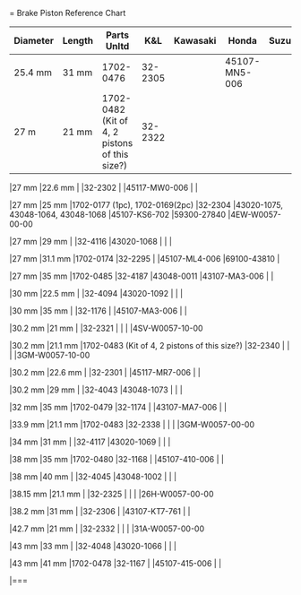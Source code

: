= Brake Piston Reference Chart

|Diameter |Length |Parts Unltd |K&L |Kawasaki |Honda |Suzuki |Yamaha |
|---|---|---|---|---|---|---|---|
|25.4 mm|31 mm|1702-0476|32-2305||45107-MN5-006|||
|27 m|21 mm|1702-0482 (Kit of 4, 2 pistons of this size?)|32-2322||||4SV-W0057-00-00|



|27 mm
|22.6 mm
|
|32-2302
|
|45117-MW0-006
|
|

|27 mm
|25 mm
|1702-0177 (1pc), 1702-0169(2pc)
|32-2304
|43020-1075, 43048-1064, 43048-1068 
|45107-KS6-702
|59300-27840
|4EW-W0057-00-00

|27 mm
|29 mm
|
|32-4116
|43020-1068
|
|
|

|27 mm
|31.1 mm
|1702-0174
|32-2295
|
|45107-ML4-006
|69100-43810
|

|27 mm
|35 mm
|1702-0485
|32-4187
|43048-0011
|43107-MA3-006
|
|

|30 mm
|22.5 mm
|
|32-4094
|43020-1092
|
|
|

|30 mm
|35 mm
|
|32-1176
|
|45107-MA3-006
|
|

|30.2 mm
|21 mm
|
|32-2321
|
|
|
|4SV-W0057-10-00

|30.2 mm
|21.1 mm
|1702-0483 (Kit of 4, 2 pistons of this size?)
|32-2340
|
|
|
|3GM-W0057-10-00

|30.2 mm
|22.6 mm
|
|32-2301
|
|45117-MR7-006
|
|

|30.2 mm
|29 mm
|
|32-4043
|43048-1073
|
|
|

|32 mm
|35 mm
|1702-0479
|32-1174
|
|43107-MA7-006
|
|

|33.9 mm
|21.1 mm
|1702-0483
|32-2338
|
|
|
|3GM-W0057-00-00

|34 mm
|31 mm
|
|32-4117
|43020-1069
|
|
|

|38 mm
|35 mm
|1702-0480
|32-1168
|
|45107-410-006
|
|

|38 mm
|40 mm
|
|32-4045
|43048-1002
|
|
|

|38.15 mm
|21.1 mm
|
|32-2325
|
|
|
|26H-W0057-00-00

|38.2 mm
|31 mm
|
|32-2306
|
|43107-KT7-761
|
|

|42.7 mm
|21 mm
|
|32-2332
|
|
|
|31A-W0057-00-00

|43 mm
|33 mm
|
|32-4048
|43020-1066
|
|
|

|43 mm
|41 mm
|1702-0478
|32-1167
|
|45107-415-006
|
|

|===